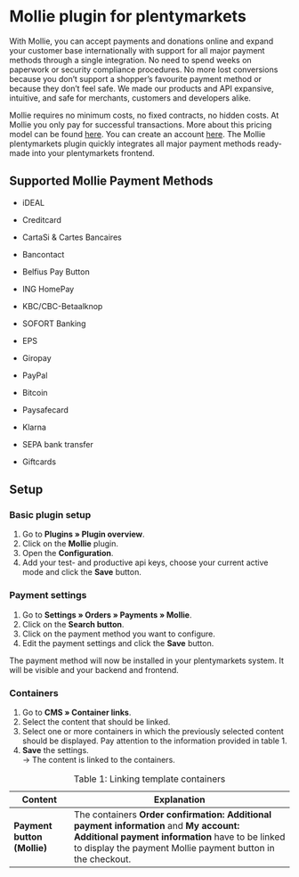 # Mollie plugin for plentymarkets

With Mollie, you can accept payments and donations online and expand your customer base internationally with support for all major payment methods through a single integration. No need to spend weeks on paperwork or security compliance procedures. No more lost conversions because you don’t support a shopper’s favourite payment method or because they don’t feel safe. We made our products and API expansive, intuitive, and safe for merchants, customers and developers alike. 

Mollie requires no minimum costs, no fixed contracts, no hidden costs. At Mollie you only pay for successful transactions. More about this pricing model can be found [here](https://www.mollie.com/en/pricing/). You can create an account [here](https://www.mollie.com/dashboard/signup/5543454?lang=de). The Mollie plentymarkets plugin quickly integrates all major payment methods ready-made into your plentymarkets frontend.
   

## Supported Mollie Payment Methods ##
- iDEAL

- Creditcard

- CartaSi & Cartes Bancaires

- Bancontact

- Belfius Pay Button

- ING HomePay

- KBC/CBC-Betaalknop

- SOFORT Banking

- EPS

- Giropay

- PayPal

- Bitcoin

- Paysafecard

- Klarna

- SEPA bank transfer

- Giftcards 

## Setup

### Basic plugin setup

1. Go to **Plugins » Plugin overview**.
2. Click on the **Mollie** plugin.
3. Open the **Configuration**.
4. Add your test- and productive api keys, choose your current active mode and click the **Save** button.

### Payment settings

1. Go to **Settings » Orders » Payments » Mollie**.
2. Click on the **Search button**.
3. Click on the payment method you want to configure.
4. Edit the payment settings and click the **Save** button.

The payment method will now be installed in your plentymarkets system. It will be visible and your backend and frontend.

### Containers

1. Go to **CMS » Container links**.
2. Select the content that should be linked.
3. Select one or more containers in which the previously selected content should be displayed. Pay attention to the information provided in table 1.
4. **Save** the settings.<br />→ The content is linked to the containers.

<table>
<caption>Table 1: Linking template containers</caption>
	<thead>
	    <tr>
            <th>
                Content
            </th>
            <th>
                Explanation
            </th>
        </tr>
	</thead>
	<tbody>
		<tr>
        	<td>
        		<b>Payment button (Mollie)</b>
        	</td>
        	<td>
        	    The containers <strong>Order confirmation: Additional payment information</strong> and <strong>My account: Additional payment information</strong> have to be linked to display the payment Mollie payment button in the checkout.
            </td>
        </tr>
	</tbody>
</table>